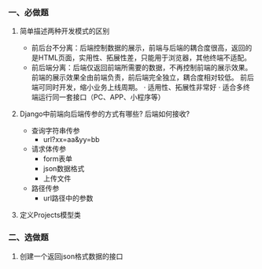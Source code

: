 ### 一、必做题
1. 简单描述两种开发模式的区别
    - 前后台不分离：后端控制数据的展示，前端与后端的耦合度很高，返回的是HTML页面，实用性、拓展性差，只能用于浏览器，其他终端不适配。
    - 前后端分离：后端仅返回前端所需要的数据，不再控制前端的展示效果。前端的展示效果全由前端负责，前后端完全独立，耦合度相对较低。
            前后端可同时开发，缩小业务上线周期。
        · 适用性、拓展性非常好
        · 适合多终端运行同一套接口（PC、APP、小程序等）

2.  Django中前端向后端传参的方式有哪些? 后端如何接收?
    - 查询字符串传参
        - url?xx=aa&yy=bb
    - 请求体传参
        - form表单
        - json数据格式
        - 上传文件
    - 路径传参
        - url路径中的参数

3.  定义Projects模型类





### 二、选做题
1. 创建一个返回json格式数据的接口


